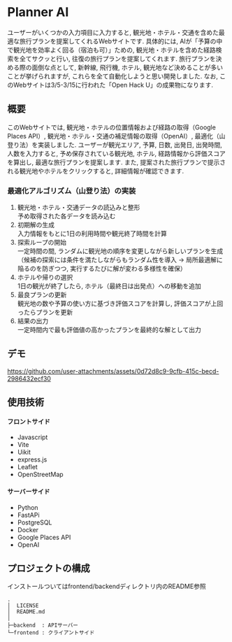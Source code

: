 Planner AI
======================

ユーザーがいくつかの入力項目に入力すると, 観光地・ホテル・交通を含めた最適な旅行プランを提案してくれるWebサイトです. 具体的には, AIが「予算の中で観光地を効率よく回る（宿泊も可）」ための, 観光地・ホテルを含めた経路検索を全てサクッと行い, 往復の旅行プランを提案してくれます. 旅行プランを決める際の面倒な点として, 新幹線, 飛行機, ホテル, 観光地など決めることが多いことが挙げられますが, これらを全て自動化しようと思い開発しました. なお, このWebサイトは3/5-3/15に行われた「Open Hack U」の成果物になります. 

## 概要

このWebサイトでは, 観光地・ホテルの位置情報および経路の取得（Google Places API）, 観光地・ホテル・交通の補足情報の取得（OpenAI）, 最適化（山登り法）を実装しました. ユーザーが観光エリア, 予算, 日数, 出発日, 出発時間, 人数を入力すると, 予め保存されている観光地, ホテル, 経路情報から評価スコアを算出し, 最適な旅行プランを提案します. 
また, 提案された旅行プランで提示される観光地やホテルをクリックすると, 詳細情報が確認できます.  

### 最適化アルゴリズム（山登り法）の実装  

1. 観光地・ホテル・交通データの読込みと整形  
予め取得された各データを読み込む
2. 初期解の生成  
入力情報をもとに1日の利用時間や観光終了時間を計算
3. 探索ループの開始  
一定時間の間, ランダムに観光地の順序を変更しながら新しいプランを生成（候補の探索には条件を満たしながらもランダム性を導入 → 局所最適解に陥るのを防ぎつつ, 実行するたびに解が変わる多様性を確保）
4. ホテルや帰りの選択  
1日の観光が終了したら, ホテル（最終日は出発点）への移動を追加  
5. 最良プランの更新  
観光地の数や予算の使い方に基づき評価スコアを計算し, 評価スコアが上回ったらプランを更新
6. 結果の出力  
一定時間内で最も評価値の高かったプランを最終的な解として出力

## デモ

https://github.com/user-attachments/assets/0d72d8c9-9cfb-415c-becd-2986432ecf30

## 使用技術
#### フロントサイド
- Javascript
- Vite
- Uikit
- express.js
- Leaflet
- OpenStreetMap

#### サーバーサイド
- Python
- FastAPi
- PostgreSQL
- Docker
- Google Places API
- OpenAI

## プロジェクトの構成

インストールついてはfrontend/backendディレクトリ内のREADME参照

```
.
│  LICENSE
│  README.md
│
├─backend  : APIサーバー
└─frontend : クライアントサイド
```
